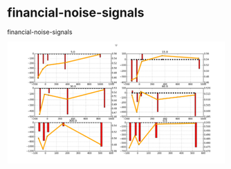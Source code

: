 financial-noise-signals
=======================

financial-noise-signals

![GitHub Logo](/images/delta_correction.png)
